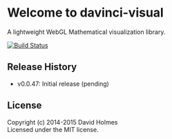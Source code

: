 # Welcome to davinci-visual

A lightweight WebGL Mathematical visualization library.

[![Build Status](https://travis-ci.org/geometryzen/davinci-visual.png)](https://travis-ci.org/geometryzen/davinci-visual)

## Release History
* v0.0.47: Initial release (pending)

## License
Copyright (c) 2014-2015 David Holmes  
Licensed under the MIT license.

